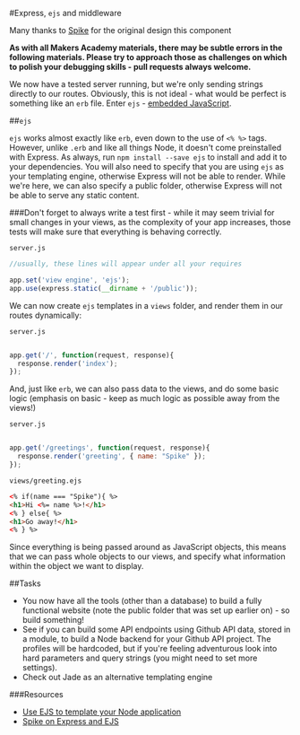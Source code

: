 #Express, `ejs` and middleware

Many thanks to [Spike](http://github.com/Spike01) for the original design this component

**As with all Makers Academy materials, there may be subtle errors in the following materials. Please try to approach those as challenges on which to polish your debugging skills - pull requests always welcome.**

We now have a tested server running, but we're only sending strings directly to our routes. Obviously, this is not ideal - what would be perfect is something like an `erb` file. Enter `ejs` - [embedded JavaScript](http://www.embeddedjs.com/).

##`ejs`

`ejs` works almost exactly like `erb`, even down to the use of `<% %>` tags. However, unlike `.erb` and like all things Node, it doesn't come preinstalled with Express. As always, run `npm install --save ejs` to install and add it to your dependencies. You will also need to specify that you are using `ejs` as your templating engine, otherwise Express will not be able to render. While we're here, we can also specify a public folder, otherwise Express will not be able to serve any static content.

###Don't forget to always write a test first - while it may seem trivial for small changes in your views, as the complexity of your app increases, those tests will make sure that everything is behaving correctly. 

`server.js`
```javascript
//usually, these lines will appear under all your requires

app.set('view engine', 'ejs');
app.use(express.static(__dirname + '/public'));
```

We can now create `ejs` templates in a `views` folder, and render them in our routes dynamically:

`server.js`
```javascript

app.get('/', function(request, response){
  response.render('index');
});
```

And, just like `erb`, we can also pass data to the views, and do some basic logic (emphasis on basic - keep as much logic as possible away from the views!)

`server.js`
```javascript

app.get('/greetings', function(request, response){
  response.render('greeting', { name: "Spike" });
});
```

`views/greeting.ejs`
```html
<% if(name === "Spike"){ %>
<h1>Hi <%= name %>!</h1>
<% } else{ %>
<h1>Go away!</h1>
<% } %>
```

Since everything is being passed around as JavaScript objects, this means that we can pass whole objects to our views, and specify what information within the object we want to display. 

##Tasks
* You now have all the tools (other than a database) to build a fully functional website (note the public folder that was set up earlier on) - so build something!
* See if you can build some API endpoints using Github API data, stored in a module, to build a Node backend for your Github API project. The profiles will be hardcoded, but if you're feeling adventurous look into hard parameters and query strings (you might need to set more settings).
* Check out Jade as an alternative templating engine



###Resources
* [Use EJS to template your Node application](http://scotch.io/tutorials/javascript/use-ejs-to-template-your-node-application)
* [Spike on Express and EJS](https://www.youtube.com/watch?v=br4k2QnM0Rw)

